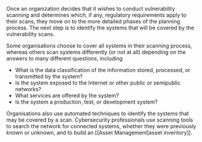 
Once an organization decides that it wishes to conduct vulnerability scanning and determines which, if any, regulatory requirements apply to their scans, they move on to the more detailed phases of the planning process. The next step is to identify the systems that will be covered by the vulnerability scans.

Some organisations choose to cover all systems in their scanning process, whereas others scan systems differently (or not at all) depending on the answers to many different questions, including

- What is the data classification of the information stored, processed, or transmitted by the system?
- Is the system exposed to the Internet or other public or semipublic networks?
- What services are offered by the system?
- Is the system a production, test, or development system?

Organisations also use automated techniques to identify the systems that may be covered by a scan. Cybersecurity professionals use scanning tools to search the network for connected systems, whether they were previously known or unknown, and to build an [[Asset Management|asset inventory]].